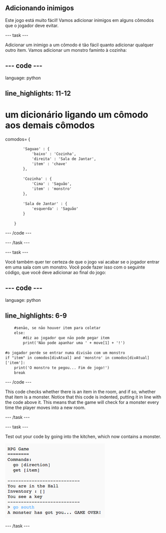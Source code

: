 ## Adicionando inimigos

Este jogo está muito fácil! Vamos adicionar inimigos em alguns cômodos que o jogador deve evitar.

\--- task \---

Adicionar um inimigo a um cômodo é tão fácil quanto adicionar qualquer outro item. Vamos adicionar um monstro faminto à cozinha:

## \--- code \---

language: python

## line_highlights: 11-12

# um dicionário ligando um cômodo aos demais cômodos

comodos= {

            'Saguao' : {
                'baixo' : 'Cozinha',
                'direita' : 'Sala de Jantar',
                'item' : 'chave'
            },
    
            'Cozinha' : {
                'Cima' : 'Saguão',
                'item' : 'monstro'
            },
    
            'Sala de Jantar' : {
                'esquerda' : 'Saguão'
            }
    
        }
    

\--- /code \---

\--- /task \---

\--- task \---

Você também quer ter certeza de que o jogo vai acabar se o jogador entrar em uma sala com um monstro. Você pode fazer isso com o seguinte código, que você deve adicionar ao final do jogo:

## \--- code \---

language: python

## line_highlights: 6-9

        #senāo, se nāo houver item para coletar
        else:
            #diz ao jogador que nāo pode pegar item
            print('Nāo pode apanhar uma ' + move[1] + '!')
    
    #o jogador perde se entrar numa divisāo com um monstro
    if "item" in comodos[divAtual] and 'monstro' in comodos[divAtual]['item']:
        print('O monstro te pegou... Fim de jogo!')
        break
    

\--- /code \---

This code checks whether there is an item in the room, and if so, whether that item is a monster. Notice that this code is indented, putting it in line with the code above it. This means that the game will check for a monster every time the player moves into a new room.

\--- /task \---

\--- task \---

Test out your code by going into the kitchen, which now contains a monster.

![screenshot](images/rpg-monster-test.png)

\--- /task \---